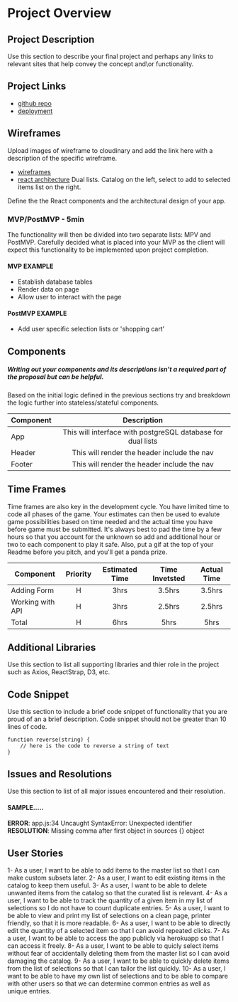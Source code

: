 # Project Overview


## Project Description

Use this section to describe your final project and perhaps any links to relevant sites that help convey the concept and\or functionality.

## Project Links

- [github repo](https://github.com/salsc/CRUDdy-MVC-App)
- [deployment](https://cruddy-mvc-app.herokuapp.com/)

## Wireframes

Upload images of wireframe to cloudinary and add the link here with a description of the specific wireframe.

- [wireframes]()
- [react architecture]()
Dual lists. Catalog on the left, select to add to selected items list on the right.



Define the the React components and the architectural design of your app.

### MVP/PostMVP - 5min

The functionality will then be divided into two separate lists: MPV and PostMVP.  Carefully decided what is placed into your MVP as the client will expect this functionality to be implemented upon project completion.  

#### MVP EXAMPLE
- Establish database tables 
- Render data on page 
- Allow user to interact with the page

#### PostMVP EXAMPLE

- Add user specific selection lists or 'shopping cart'

## Components
##### Writing out your components and its descriptions isn't a required part of the proposal but can be helpful.

Based on the initial logic defined in the previous sections try and breakdown the logic further into stateless/stateful components. 

| Component | Description | 
| --- | :---: |  
| App | This will interface with postgreSQL database for dual lists| 
| Header | This will render the header include the nav | 
| Footer | This will render the header include the nav | 

## Time Frames

Time frames are also key in the development cycle.  You have limited time to code all phases of the game.  Your estimates can then be used to evalute game possibilities based on time needed and the actual time you have before game must be submitted. It's always best to pad the time by a few hours so that you account for the unknown so add and additional hour or two to each component to play it safe. Also, put a gif at the top of your Readme before you pitch, and you'll get a panda prize.

| Component | Priority | Estimated Time | Time Invetsted | Actual Time |
| --- | :---: |  :---: | :---: | :---: |
| Adding Form | H | 3hrs| 3.5hrs | 3.5hrs |
| Working with API | H | 3hrs| 2.5hrs | 2.5hrs |
| Total | H | 6hrs| 5hrs | 5hrs |

## Additional Libraries
 Use this section to list all supporting libraries and thier role in the project such as Axios, ReactStrap, D3, etc. 

## Code Snippet

Use this section to include a brief code snippet of functionality that you are proud of an a brief description.  Code snippet should not be greater than 10 lines of code. 

```
function reverse(string) {
	// here is the code to reverse a string of text
}
```

## Issues and Resolutions
 Use this section to list of all major issues encountered and their resolution.

#### SAMPLE.....
**ERROR**: app.js:34 Uncaught SyntaxError: Unexpected identifier                                
**RESOLUTION**: Missing comma after first object in sources {} object

## User Stories
1- As a user, I want to be able to add items to the master list so that I can make custom subsets later.
2- As a user, I want to edit existing items in the catalog to keep them useful.
3- As a user, I want to be able to delete unwanted items from the catalog so that the curated list is relevant.
4- As a user, I want to be able to track the quantity of a given item in my list of selections so I do not have to count duplicate entries.
5- As a user, I want to be able to view and print my list of selections on a clean page, printer friendly, so that it is more readable.
6- As a user, I want to be able to directly edit the quantity of a selected item so that I can avoid repeated clicks.
7- As a user, I want to be able to access the app publicly via herokuapp so that I can access it freely.
8- As a user, I want to be able to quicly select items without fear of accidentally deleting them from the master list so I can avoid damaging the catalog.
9- As a user, I want to be able to quickly delete items from the list of selections so that I can tailor the list quickly.
10- As a user, I want to be able to have my own list of selections and to be able to compare with other users so that we can determine common entries as well as unique entries.